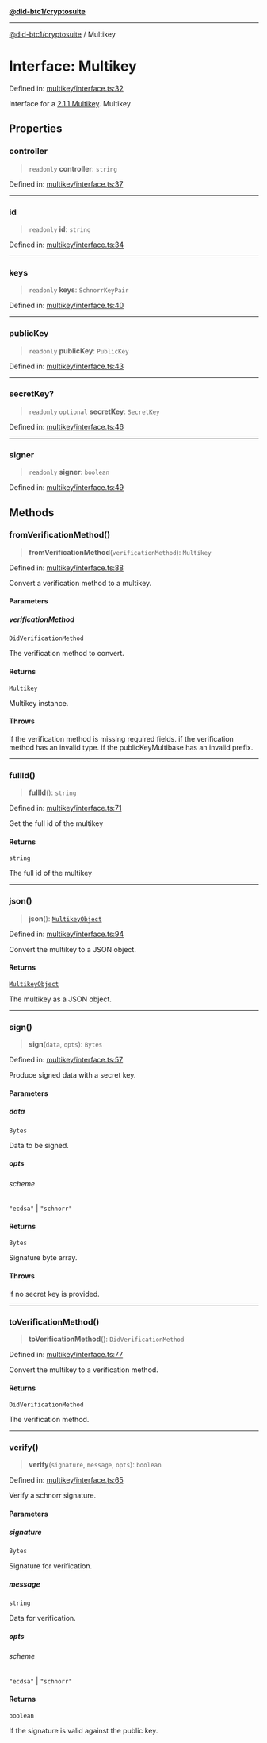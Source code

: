 [**@did-btc1/cryptosuite**](../README.md)

***

[@did-btc1/cryptosuite](../globals.md) / Multikey

# Interface: Multikey

Defined in: [multikey/interface.ts:32](https://github.com/dcdpr/did-btc1-js/blob/4ab6f9915d95beed9bc633644c9db1539395f512/packages/cryptosuite/src/multikey/interface.ts#L32)

Interface for a [2.1.1 Multikey](https://dcdpr.github.io/data-integrity-schnorr-secp256k1/#multikey).
 Multikey

## Properties

### controller

> `readonly` **controller**: `string`

Defined in: [multikey/interface.ts:37](https://github.com/dcdpr/did-btc1-js/blob/4ab6f9915d95beed9bc633644c9db1539395f512/packages/cryptosuite/src/multikey/interface.ts#L37)

***

### id

> `readonly` **id**: `string`

Defined in: [multikey/interface.ts:34](https://github.com/dcdpr/did-btc1-js/blob/4ab6f9915d95beed9bc633644c9db1539395f512/packages/cryptosuite/src/multikey/interface.ts#L34)

***

### keys

> `readonly` **keys**: `SchnorrKeyPair`

Defined in: [multikey/interface.ts:40](https://github.com/dcdpr/did-btc1-js/blob/4ab6f9915d95beed9bc633644c9db1539395f512/packages/cryptosuite/src/multikey/interface.ts#L40)

***

### publicKey

> `readonly` **publicKey**: `PublicKey`

Defined in: [multikey/interface.ts:43](https://github.com/dcdpr/did-btc1-js/blob/4ab6f9915d95beed9bc633644c9db1539395f512/packages/cryptosuite/src/multikey/interface.ts#L43)

***

### secretKey?

> `readonly` `optional` **secretKey**: `SecretKey`

Defined in: [multikey/interface.ts:46](https://github.com/dcdpr/did-btc1-js/blob/4ab6f9915d95beed9bc633644c9db1539395f512/packages/cryptosuite/src/multikey/interface.ts#L46)

***

### signer

> `readonly` **signer**: `boolean`

Defined in: [multikey/interface.ts:49](https://github.com/dcdpr/did-btc1-js/blob/4ab6f9915d95beed9bc633644c9db1539395f512/packages/cryptosuite/src/multikey/interface.ts#L49)

## Methods

### fromVerificationMethod()

> **fromVerificationMethod**(`verificationMethod`): `Multikey`

Defined in: [multikey/interface.ts:88](https://github.com/dcdpr/did-btc1-js/blob/4ab6f9915d95beed9bc633644c9db1539395f512/packages/cryptosuite/src/multikey/interface.ts#L88)

Convert a verification method to a multikey.

#### Parameters

##### verificationMethod

`DidVerificationMethod`

The verification method to convert.

#### Returns

`Multikey`

Multikey instance.

#### Throws

if the verification method is missing required fields.
if the verification method has an invalid type.
if the publicKeyMultibase has an invalid prefix.

***

### fullId()

> **fullId**(): `string`

Defined in: [multikey/interface.ts:71](https://github.com/dcdpr/did-btc1-js/blob/4ab6f9915d95beed9bc633644c9db1539395f512/packages/cryptosuite/src/multikey/interface.ts#L71)

Get the full id of the multikey

#### Returns

`string`

The full id of the multikey

***

### json()

> **json**(): [`MultikeyObject`](../type-aliases/MultikeyObject.md)

Defined in: [multikey/interface.ts:94](https://github.com/dcdpr/did-btc1-js/blob/4ab6f9915d95beed9bc633644c9db1539395f512/packages/cryptosuite/src/multikey/interface.ts#L94)

Convert the multikey to a JSON object.

#### Returns

[`MultikeyObject`](../type-aliases/MultikeyObject.md)

The multikey as a JSON object.

***

### sign()

> **sign**(`data`, `opts`): `Bytes`

Defined in: [multikey/interface.ts:57](https://github.com/dcdpr/did-btc1-js/blob/4ab6f9915d95beed9bc633644c9db1539395f512/packages/cryptosuite/src/multikey/interface.ts#L57)

Produce signed data with a secret key.

#### Parameters

##### data

`Bytes`

Data to be signed.

##### opts

###### scheme

`"ecdsa"` \| `"schnorr"`

#### Returns

`Bytes`

Signature byte array.

#### Throws

if no secret key is provided.

***

### toVerificationMethod()

> **toVerificationMethod**(): `DidVerificationMethod`

Defined in: [multikey/interface.ts:77](https://github.com/dcdpr/did-btc1-js/blob/4ab6f9915d95beed9bc633644c9db1539395f512/packages/cryptosuite/src/multikey/interface.ts#L77)

Convert the multikey to a verification method.

#### Returns

`DidVerificationMethod`

The verification method.

***

### verify()

> **verify**(`signature`, `message`, `opts`): `boolean`

Defined in: [multikey/interface.ts:65](https://github.com/dcdpr/did-btc1-js/blob/4ab6f9915d95beed9bc633644c9db1539395f512/packages/cryptosuite/src/multikey/interface.ts#L65)

Verify a schnorr signature.

#### Parameters

##### signature

`Bytes`

Signature for verification.

##### message

`string`

Data for verification.

##### opts

###### scheme

`"ecdsa"` \| `"schnorr"`

#### Returns

`boolean`

If the signature is valid against the public key.
